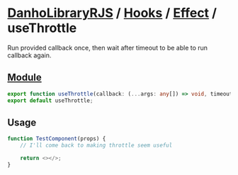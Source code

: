 # [DanhoLibraryRJS](../../index.md) / [Hooks](../index.md) / [Effect](./index.md) / useThrottle
Run provided callback once, then wait after timeout to be able to run callback again.

## [Module](../../../src/hooks/effect/useThrottle.ts)
```ts
export function useThrottle(callback: (...args: any[]) => void, timeout: number | string): (...args: any[]) => void
export default useThrottle;
```

## Usage
```ts
function TestComponent(props) {
    // I'll come back to making throttle seem useful

    return <></>;
}
```